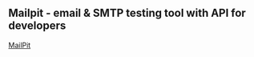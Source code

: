 ## Mailpit - email & SMTP testing tool with API for developers
[MailPit](https://mailpit.axllent.org/)
